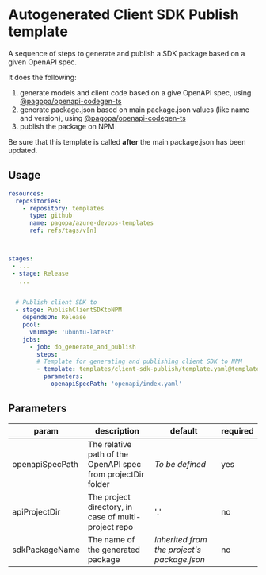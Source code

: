 # Autogenerated Client SDK Publish template

A sequence of steps to generate and publish a SDK package based on a given OpenAPI spec. 

It does the following:

1. generate models and client code based on a give OpenAPI spec, using [@pagopa/openapi-codegen-ts](https://www.npmjs.com/package/@pagopa/openapi-codegen-ts)
1. generate package.json based on main package.json values (like name and version), using [@pagopa/openapi-codegen-ts](https://www.npmjs.com/package/@pagopa/openapi-codegen-ts)
1. publish the package on NPM

Be sure that this template is called **after** the main package.json has been updated.


## Usage

```yaml
resources:
  repositories:
    - repository: templates
      type: github
      name: pagopa/azure-devops-templates
      ref: refs/tags/v[n]



stages:
 - ...
 - stage: Release
   ...
  

  # Publish client SDK to 
  - stage: PublishClientSDKtoNPM
    dependsOn: Release 
    pool:
      vmImage: 'ubuntu-latest'
    jobs:
      - job: do_generate_and_publish   
        steps:
        # Template for generating and publishing client SDK to NPM
        - template: templates/client-sdk-publish/template.yaml@templates
          parameters:
            openapiSpecPath: 'openapi/index.yaml'

```

## Parameters

|param|description|default|required
|-|-|-|-|
|openapiSpecPath|The relative path of the OpenAPI spec from projectDir folder | _To be defined_ |yes|
|apiProjectDir|The project directory, in case of multi-project repo |'.'|no|
|sdkPackageName|The name of the generated package| _Inherited from the project's package.json_ |no|

